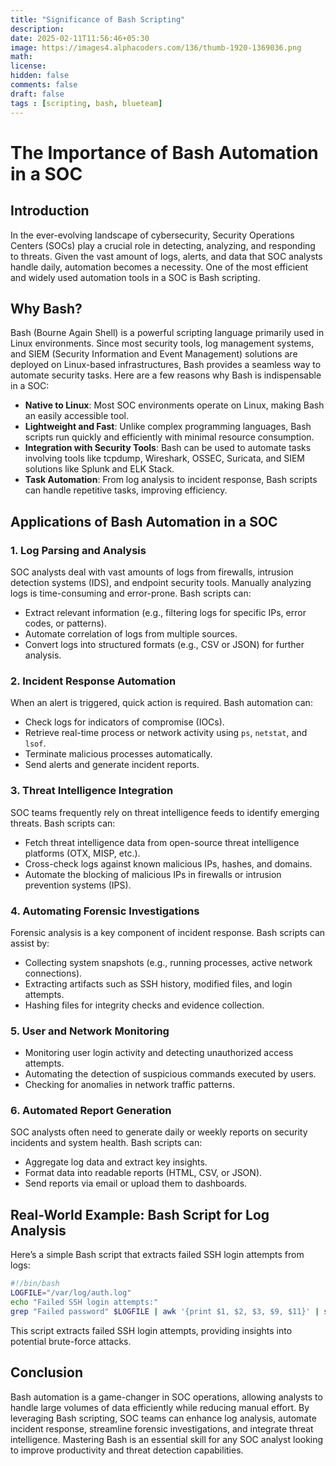 ```yaml
---
title: "Significance of Bash Scripting"
description: 
date: 2025-02-11T11:56:46+05:30
image: https://images4.alphacoders.com/136/thumb-1920-1369036.png
math: 
license: 
hidden: false
comments: false
draft: false
tags : [scripting, bash, blueteam]
---
```

# The Importance of Bash Automation in a SOC

## Introduction
In the ever-evolving landscape of cybersecurity, Security Operations Centers (SOCs) play a crucial role in detecting, analyzing, and responding to threats. Given the vast amount of logs, alerts, and data that SOC analysts handle daily, automation becomes a necessity. One of the most efficient and widely used automation tools in a SOC is Bash scripting. 

## Why Bash?
Bash (Bourne Again Shell) is a powerful scripting language primarily used in Linux environments. Since most security tools, log management systems, and SIEM (Security Information and Event Management) solutions are deployed on Linux-based infrastructures, Bash provides a seamless way to automate security tasks. Here are a few reasons why Bash is indispensable in a SOC:

- **Native to Linux**: Most SOC environments operate on Linux, making Bash an easily accessible tool.
- **Lightweight and Fast**: Unlike complex programming languages, Bash scripts run quickly and efficiently with minimal resource consumption.
- **Integration with Security Tools**: Bash can be used to automate tasks involving tools like tcpdump, Wireshark, OSSEC, Suricata, and SIEM solutions like Splunk and ELK Stack.
- **Task Automation**: From log analysis to incident response, Bash scripts can handle repetitive tasks, improving efficiency.

## Applications of Bash Automation in a SOC

### 1. Log Parsing and Analysis
SOC analysts deal with vast amounts of logs from firewalls, intrusion detection systems (IDS), and endpoint security tools. Manually analyzing logs is time-consuming and error-prone. Bash scripts can:
- Extract relevant information (e.g., filtering logs for specific IPs, error codes, or patterns).
- Automate correlation of logs from multiple sources.
- Convert logs into structured formats (e.g., CSV or JSON) for further analysis.

### 2. Incident Response Automation
When an alert is triggered, quick action is required. Bash automation can:
- Check logs for indicators of compromise (IOCs).
- Retrieve real-time process or network activity using `ps`, `netstat`, and `lsof`.
- Terminate malicious processes automatically.
- Send alerts and generate incident reports.

### 3. Threat Intelligence Integration
SOC teams frequently rely on threat intelligence feeds to identify emerging threats. Bash scripts can:
- Fetch threat intelligence data from open-source threat intelligence platforms (OTX, MISP, etc.).
- Cross-check logs against known malicious IPs, hashes, and domains.
- Automate the blocking of malicious IPs in firewalls or intrusion prevention systems (IPS).

### 4. Automating Forensic Investigations
Forensic analysis is a key component of incident response. Bash scripts can assist by:
- Collecting system snapshots (e.g., running processes, active network connections).
- Extracting artifacts such as SSH history, modified files, and login attempts.
- Hashing files for integrity checks and evidence collection.

### 5. User and Network Monitoring
- Monitoring user login activity and detecting unauthorized access attempts.
- Automating the detection of suspicious commands executed by users.
- Checking for anomalies in network traffic patterns.

### 6. Automated Report Generation
SOC analysts often need to generate daily or weekly reports on security incidents and system health. Bash scripts can:
- Aggregate log data and extract key insights.
- Format data into readable reports (HTML, CSV, or JSON).
- Send reports via email or upload them to dashboards.

## Real-World Example: Bash Script for Log Analysis
Here’s a simple Bash script that extracts failed SSH login attempts from logs:

```bash
#!/bin/bash
LOGFILE="/var/log/auth.log"
echo "Failed SSH login attempts:"
grep "Failed password" $LOGFILE | awk '{print $1, $2, $3, $9, $11}' | sort | uniq -c | sort -nr
```
This script extracts failed SSH login attempts, providing insights into potential brute-force attacks.

## Conclusion
Bash automation is a game-changer in SOC operations, allowing analysts to handle large volumes of data efficiently while reducing manual effort. By leveraging Bash scripting, SOC teams can enhance log analysis, automate incident response, streamline forensic investigations, and integrate threat intelligence. Mastering Bash is an essential skill for any SOC analyst looking to improve productivity and threat detection capabilities.

